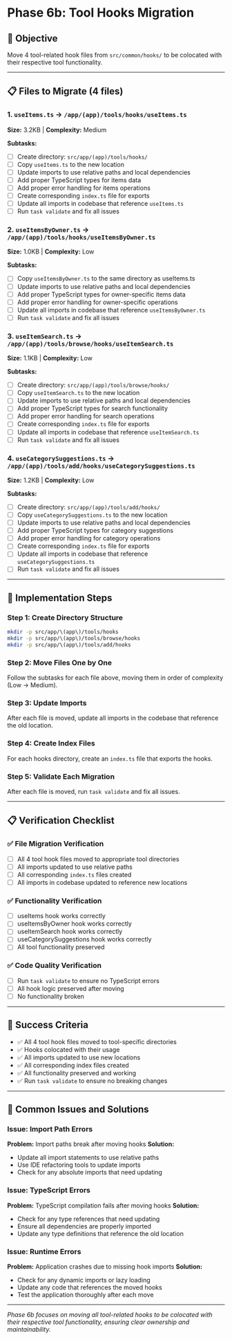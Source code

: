 # Phase 6b: Tool Hooks Migration

## 🎯 Objective
Move 4 tool-related hook files from `src/common/hooks/` to be colocated with their respective tool functionality.

---

## 📋 Files to Migrate (4 files)

### 1. `useItems.ts` → `/app/(app)/tools/hooks/useItems.ts`
**Size:** 3.2KB | **Complexity:** Medium

**Subtasks:**
- [ ] Create directory: `src/app/(app)/tools/hooks/`
- [ ] Copy `useItems.ts` to the new location
- [ ] Update imports to use relative paths and local dependencies
- [ ] Add proper TypeScript types for items data
- [ ] Add proper error handling for items operations
- [ ] Create corresponding `index.ts` file for exports
- [ ] Update all imports in codebase that reference `useItems.ts`
- [ ] Run `task validate` and fix all issues

### 2. `useItemsByOwner.ts` → `/app/(app)/tools/hooks/useItemsByOwner.ts`
**Size:** 1.0KB | **Complexity:** Low

**Subtasks:**
- [ ] Copy `useItemsByOwner.ts` to the same directory as useItems.ts
- [ ] Update imports to use relative paths and local dependencies
- [ ] Add proper TypeScript types for owner-specific items data
- [ ] Add proper error handling for owner-specific operations
- [ ] Update all imports in codebase that reference `useItemsByOwner.ts`
- [ ] Run `task validate` and fix all issues

### 3. `useItemSearch.ts` → `/app/(app)/tools/browse/hooks/useItemSearch.ts`
**Size:** 1.1KB | **Complexity:** Low

**Subtasks:**
- [ ] Create directory: `src/app/(app)/tools/browse/hooks/`
- [ ] Copy `useItemSearch.ts` to the new location
- [ ] Update imports to use relative paths and local dependencies
- [ ] Add proper TypeScript types for search functionality
- [ ] Add proper error handling for search operations
- [ ] Create corresponding `index.ts` file for exports
- [ ] Update all imports in codebase that reference `useItemSearch.ts`
- [ ] Run `task validate` and fix all issues

### 4. `useCategorySuggestions.ts` → `/app/(app)/tools/add/hooks/useCategorySuggestions.ts`
**Size:** 1.2KB | **Complexity:** Low

**Subtasks:**
- [ ] Create directory: `src/app/(app)/tools/add/hooks/`
- [ ] Copy `useCategorySuggestions.ts` to the new location
- [ ] Update imports to use relative paths and local dependencies
- [ ] Add proper TypeScript types for category suggestions
- [ ] Add proper error handling for category operations
- [ ] Create corresponding `index.ts` file for exports
- [ ] Update all imports in codebase that reference `useCategorySuggestions.ts`
- [ ] Run `task validate` and fix all issues

---

## 🚀 Implementation Steps

### Step 1: Create Directory Structure
```bash
mkdir -p src/app/\(app\)/tools/hooks
mkdir -p src/app/\(app\)/tools/browse/hooks
mkdir -p src/app/\(app\)/tools/add/hooks
```

### Step 2: Move Files One by One
Follow the subtasks for each file above, moving them in order of complexity (Low → Medium).

### Step 3: Update Imports
After each file is moved, update all imports in the codebase that reference the old location.

### Step 4: Create Index Files
For each hooks directory, create an `index.ts` file that exports the hooks.

### Step 5: Validate Each Migration
After each file is moved, run `task validate` and fix all issues.

---

## 📋 Verification Checklist

### ✅ File Migration Verification
- [ ] All 4 tool hook files moved to appropriate tool directories
- [ ] All imports updated to use relative paths
- [ ] All corresponding `index.ts` files created
- [ ] All imports in codebase updated to reference new locations

### ✅ Functionality Verification
- [ ] useItems hook works correctly
- [ ] useItemsByOwner hook works correctly
- [ ] useItemSearch hook works correctly
- [ ] useCategorySuggestions hook works correctly
- [ ] All tool functionality preserved

### ✅ Code Quality Verification
- [ ] Run `task validate` to ensure no TypeScript errors
- [ ] All hook logic preserved after moving
- [ ] No functionality broken

---

## 🎯 Success Criteria

- ✅ All 4 tool hook files moved to tool-specific directories
- ✅ Hooks colocated with their usage
- ✅ All imports updated to use new locations
- ✅ All corresponding index files created
- ✅ All functionality preserved and working
- ✅ Run `task validate` to ensure no breaking changes

---

## 🚨 Common Issues and Solutions

### Issue: Import Path Errors
**Problem:** Import paths break after moving hooks
**Solution:**
- Update all import statements to use relative paths
- Use IDE refactoring tools to update imports
- Check for any absolute imports that need updating

### Issue: TypeScript Errors
**Problem:** TypeScript compilation fails after moving hooks
**Solution:**
- Check for any type references that need updating
- Ensure all dependencies are properly imported
- Update any type definitions that reference the old location

### Issue: Runtime Errors
**Problem:** Application crashes due to missing hook imports
**Solution:**
- Check for any dynamic imports or lazy loading
- Update any code that references the moved hooks
- Test the application thoroughly after each move

---

*Phase 6b focuses on moving all tool-related hooks to be colocated with their respective tool functionality, ensuring clear ownership and maintainability.*
